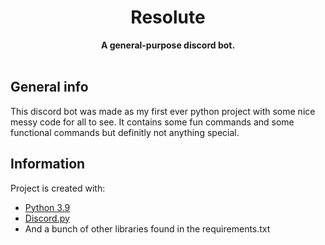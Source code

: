 <div align=center>
    <h1>Resolute</h1>
    <strong>A general-purpose discord bot.</strong> </br>
    </br>
</div>

## General info
This discord bot was made as my first ever python project with some nice messy code for all to see. It contains some fun commands and some functional commands but definitly not anything special.

## Information
Project is created with:
* [Python 3.9](https://www.python.org/downloads/)
* [Discord.py](https://discordpy.readthedocs.io/en/latest/)
* And a bunch of other libraries found in the requirements.txt
